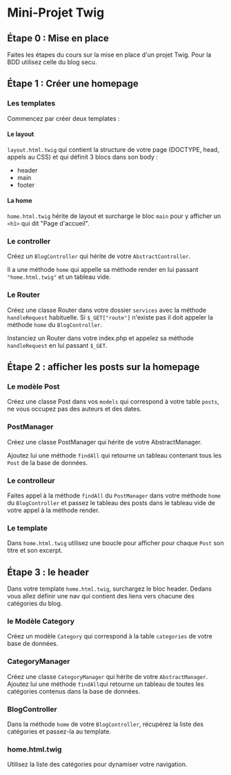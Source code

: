 # Mini-Projet Twig

## Étape 0 : Mise en place

Faites les étapes du cours sur la mise en place d'un projet Twig. Pour la BDD utilisez celle du blog secu.


## Étape 1 : Créer une homepage

### Les templates

Commencez par créer deux templates :

#### Le layout

`layout.html.twig` qui contient la structure de votre page (DOCTYPE, head, appels au CSS) et qui définit 3 blocs dans son body :

- header
- main
- footer

#### La home

`home.html.twig` hérite de layout et surcharge le bloc `main` pour y afficher un `<h1>` qui dit "Page d'accueil".

### Le controller

Créez un `BlogController` qui hérite de votre `AbstractController`.

Il a une méthode `home` qui appelle sa méthode render en lui passant `"home.html.twig"` et un tableau vide.

### Le Router

Créez une classe Router dans votre dossier `services` avec la méthode `handleRequest` habituelle. Si `$_GET["route"]` n'existe pas il doit appeler la méthode `home` du `BlogController`.

Instanciez un Router dans votre index.php et appelez sa méthode `handleRequest` en lui passant `$_GET`.


## Étape 2 : afficher les posts sur la homepage

### Le modèle Post

Créez une classe Post dans vos `models` qui correspond à votre table `posts`, ne vous occupez pas des auteurs et des dates.

### PostManager

Créez une classe PostManager qui hérite de votre AbstractManager.

Ajoutez lui une méthode `findAll` qui retourne un tableau contenant tous les `Post` de la base de données.

### Le controlleur

Faites appel à la méthode `findAll` du `PostManager` dans votre méthode `home` du `BlogController` et passez le tableau des posts dans le tableau vide de votre appel à la méthode render.

### Le template

Dans `home.html.twig` utilisez une boucle pour afficher pour chaque `Post` son titre et son excerpt.


## Étape 3 : le header

Dans votre template `home.html.twig`, surchargez le bloc header. Dedans vous allez définir une nav qui contient des liens vers chacune des catégories du blog.

### le Modèle Category

Créez un modèle `Category` qui correspond à la table `categories` de votre base de données.

### CategoryManager

Créez une classe `CategoryManager` qui hérite de votre `AbstractManager`. Ajoutez lui une méthode `findAll`qui retourne un tableau de toutes les catégories contenus dans la base de données.

### BlogController

Dans la méthode `home` de votre `BlogController`, récupérez la liste des catégories et passez-la au template.

### home.html.twig

Utilisez la liste des catégories pour dynamiser votre navigation.




